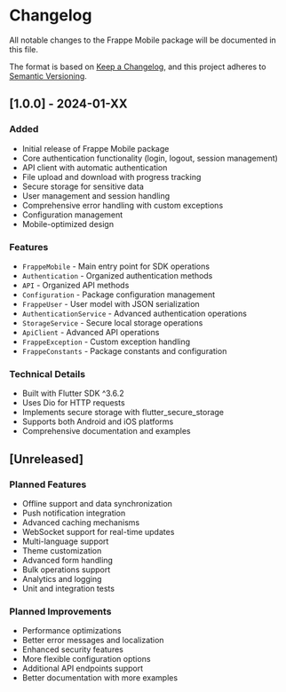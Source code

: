 # Changelog

All notable changes to the Frappe Mobile package will be documented in this file.

The format is based on [Keep a Changelog](https://keepachangelog.com/en/1.0.0/),
and this project adheres to [Semantic Versioning](https://semver.org/spec/v2.0.0.html).

## [1.0.0] - 2024-01-XX

### Added
- Initial release of Frappe Mobile package
- Core authentication functionality (login, logout, session management)
- API client with automatic authentication
- File upload and download with progress tracking
- Secure storage for sensitive data
- User management and session handling
- Comprehensive error handling with custom exceptions
- Configuration management
- Mobile-optimized design

### Features
- `FrappeMobile` - Main entry point for SDK operations
- `Authentication` - Organized authentication methods
- `API` - Organized API methods
- `Configuration` - Package configuration management
- `FrappeUser` - User model with JSON serialization
- `AuthenticationService` - Advanced authentication operations
- `StorageService` - Secure local storage operations
- `ApiClient` - Advanced API operations
- `FrappeException` - Custom exception handling
- `FrappeConstants` - Package constants and configuration

### Technical Details
- Built with Flutter SDK ^3.6.2
- Uses Dio for HTTP requests
- Implements secure storage with flutter_secure_storage
- Supports both Android and iOS platforms
- Comprehensive documentation and examples

## [Unreleased]

### Planned Features
- Offline support and data synchronization
- Push notification integration
- Advanced caching mechanisms
- WebSocket support for real-time updates
- Multi-language support
- Theme customization
- Advanced form handling
- Bulk operations support
- Analytics and logging
- Unit and integration tests

### Planned Improvements
- Performance optimizations
- Better error messages and localization
- Enhanced security features
- More flexible configuration options
- Additional API endpoints support
- Better documentation with more examples 